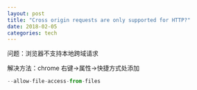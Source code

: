 ```yaml
---
layout: post
title: "Cross origin requests are only supported for HTTP?"
date: 2018-02-05
categories: tech
---
```

问题：浏览器不支持本地跨域请求

解决方法：chrome 右键->属性->快捷方式处添加  

~~~js
--allow-file-access-from-files
~~~
